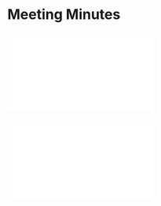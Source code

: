 # Meeting Minutes

## ![September1](./MeetingMinutes/MM9-1.md)

## ![September3](./MeetingMinutes/MM9-3.md)
